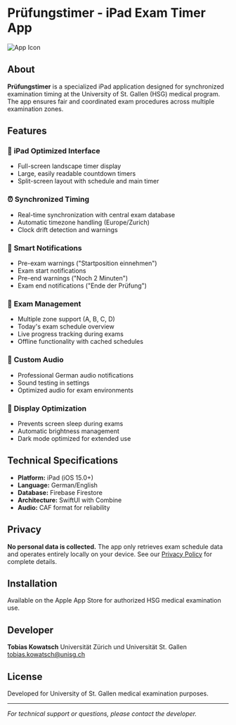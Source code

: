 # Prüfungstimer - iPad Exam Timer App

![App Icon](ExamTimer/Assets.xcassets/AppIcon.appiconset/exam-timer-icon1024px.png)

## About

**Prüfungstimer** is a specialized iPad application designed for synchronized examination timing at the University of St. Gallen (HSG) medical program. The app ensures fair and coordinated exam procedures across multiple examination zones.

## Features

### 📱 **iPad Optimized Interface**
- Full-screen landscape timer display
- Large, easily readable countdown timers
- Split-screen layout with schedule and main timer

### ⏰ **Synchronized Timing**
- Real-time synchronization with central exam database
- Automatic timezone handling (Europe/Zurich)
- Clock drift detection and warnings

### 🔔 **Smart Notifications**
- Pre-exam warnings ("Startposition einnehmen")
- Exam start notifications
- Pre-end warnings ("Noch 2 Minuten")
- Exam end notifications ("Ende der Prüfung")

### 🌟 **Exam Management**
- Multiple zone support (A, B, C, D)
- Today's exam schedule overview
- Live progress tracking during exams
- Offline functionality with cached schedules

### 🎵 **Custom Audio**
- Professional German audio notifications
- Sound testing in settings
- Optimized audio for exam environments

### 🌙 **Display Optimization**
- Prevents screen sleep during exams
- Automatic brightness management
- Dark mode optimized for extended use

## Technical Specifications

- **Platform:** iPad (iOS 15.0+)
- **Language:** German/English
- **Database:** Firebase Firestore
- **Architecture:** SwiftUI with Combine
- **Audio:** CAF format for reliability

## Privacy

**No personal data is collected.** The app only retrieves exam schedule data and operates entirely locally on your device. See our [Privacy Policy](PRIVACY_POLICY.md) for complete details.

## Installation

Available on the Apple App Store for authorized HSG medical examination use.

## Developer

**Tobias Kowatsch**
Universität Zürich und Universität St. Gallen
tobias.kowatsch@unisg.ch

## License

Developed for University of St. Gallen medical examination purposes.

---

*For technical support or questions, please contact the developer.*